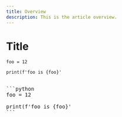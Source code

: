 ```yaml
---
title: Overview
description: This is the article overview.
---
```

# Title


```python{data-start="5" class="line-numbers"}
foo = 12

print(f'foo is {foo}'
```


<div class="line-numbers">

<pre >

```python
foo = 12

print(f'foo is {foo}'
```

</div>
